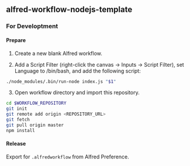 ## alfred-workflow-nodejs-template

### For Developtment

#### Prepare

1. Create a new blank Alfred workflow.

2. Add a Script Filter (right-click the canvas → Inputs → Script Filter), set Language to /bin/bash, and add the following script:

```sh
./node_modules/.bin/run-node index.js "$1"
```

3. Open workflow directory and import this repository.

```sh
cd $WORKFLOW_REPOSITORY
git init
git remote add origin <REPOSITORY_URL>
git fetch
git pull origin master
npm install
```

#### Release

Export for `.alfredworkflow` from Alfred Preference.
